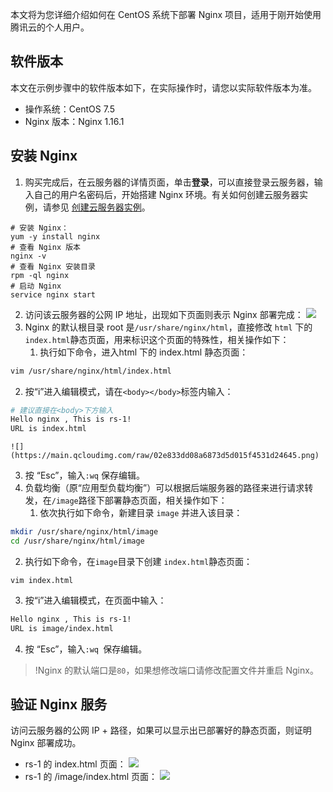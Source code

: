 本文将为您详细介绍如何在 CentOS 系统下部署 Nginx 项目，适用于刚开始使用腾讯云的个人用户。
## 软件版本
本文在示例步骤中的软件版本如下，在实际操作时，请您以实际软件版本为准。
- 操作系统：CentOS 7.5
- Nginx 版本：Nginx 1.16.1

## 安装 Nginx
1. 购买完成后，在云服务器的详情页面，单击**登录**，可以直接登录云服务器，输入自己的用户名密码后，开始搭建 Nginx 环境。有关如何创建云服务器实例，请参见 [创建云服务器实例](https://cloud.tencent.com/document/product/213/4855)。
```
# 安装 Nginx：
yum -y install nginx  
# 查看 Nginx 版本
nginx -v
# 查看 Nginx 安装目录
rpm -ql nginx
# 启动 Nginx
service nginx start
```
2. 访问该云服务器的公网 IP 地址，出现如下页面则表示 Nginx 部署完成：
![](https://main.qcloudimg.com/raw/18c20d96d9b4e4d50a60da6f0c55c3e3.png)
3. Nginx 的默认根目录 root 是`/usr/share/nginx/html`，直接修改 `html` 下的 `index.html`静态页面，用来标识这个页面的特殊性，相关操作如下：
   1. 执行如下命令，进入html 下的 index.html 静态页面：
```bash
vim /usr/share/nginx/html/index.html
```
   2. 按“i”进入编辑模式，请在`<body></body>`标签内输入：
```bash
# 建议直接在<body>下方输入
Hello nginx , This is rs-1!
URL is index.html
```
    ![](https://main.qcloudimg.com/raw/02e833dd08a6873d5d015f4531d24645.png)
   3. 按 “Esc”，输入`:wq` 保存编辑。
4. 负载均衡（原“应用型负载均衡”）可以根据后端服务器的路径来进行请求转发，在`/image`路径下部署静态页面，相关操作如下：
   1. 依次执行如下命令，新建目录 `image` 并进入该目录：
```bash
mkdir /usr/share/nginx/html/image
cd /usr/share/nginx/html/image
```
   2. 执行如下命令，在`image`目录下创建 `index.html`静态页面：
```
vim index.html
```
   3. 按“i”进入编辑模式，在页面中输入：
```bash
Hello nginx , This is rs-1!
URL is image/index.html
```
   4. 按 “Esc”，输入`:wq `保存编辑。
>!Nginx 的默认端口是`80`，如果想修改端口请修改配置文件并重启 Nginx。

## 验证 Nginx 服务
访问云服务器的公网 IP + 路径，如果可以显示出已部署好的静态页面，则证明 Nginx 部署成功。
- rs-1 的 index.html 页面：
![](https://main.qcloudimg.com/raw/58c504ca0c2e624f0ddb582d1f280760.png)
- rs-1 的 /image/index.html 页面：
![](https://main.qcloudimg.com/raw/98d56c43e02b8b7bd6b09e95e48625f9.png)
